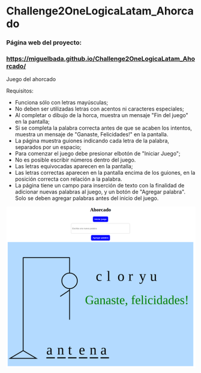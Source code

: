 # Challenge2OneLogicaLatam_Ahorcado

### Página web del proyecto:

### https://miguelbada.github.io/Challenge2OneLogicaLatam_Ahorcado/

Juego del ahorcado 

Requisitos:
- Funciona sólo con letras mayúsculas;
- No deben ser utilizadas letras con acentos ni caracteres especiales;
- Al completar o dibujo de la horca, muestra un mensaje "Fin del juego" en la pantalla;
- Si se completa la palabra correcta antes de que se acaben los intentos, muestra un mensaje de "Ganaste, Felicidades!" en la pantalla.
- La página muestra guiones indicando cada letra de la palabra, separados por un espacio;
- Para comenzar el juego debe presionar elbotón de "Iniciar Juego";
- No es posible escribir números dentro del juego.
- Las letras equivocadas aparecen en la pantalla;
- Las letras correctas aparecen en la pantalla encima de los guiones, en la posición correcta con relación a la palabra.
- La página tiene un campo para inserción de texto con la finalidad de adicionar nuevas palabras al juego, y un botón de "Agregar palabra". Solo se deben agregar palabras antes del inicio del juego.

![Juego del ahorcado](img/juegoAhorcado.png)
